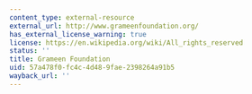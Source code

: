 ```yaml
---
content_type: external-resource
external_url: http://www.grameenfoundation.org/
has_external_license_warning: true
license: https://en.wikipedia.org/wiki/All_rights_reserved
status: ''
title: Grameen Foundation
uid: 57a478f0-fc4c-4d48-9fae-2398264a91b5
wayback_url: ''
---
```

